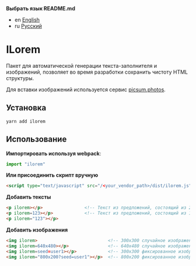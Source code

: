 __Выбрать язык README.md__

- en [English](README.md)
- ru [Русский](README-ru.md)


# ILorem

Пакет для автоматической генерации текста-заполнителя и изображений, позволяет
во время разработки сохранить чистоту HTML структуры.

Для вставки изображений используется сервис [picsum.photos](https://picsum.photos).


## Установка

`yarn add ilorem`


## Использование

__Импортировать используя webpack__:

```js
import "ilorem"
```

__Или присоединить скрипт вручную__

```html
<script type="text/javascript" src="/<your_vendor_path>/dist/ilorem.js"></script>
```

__Добавить тексты__

```html
<p ilorem></p>                <!-- Текст из предложений, состоящий из 2-100 случайных слов. -->
<p ilorem=123></p>            <!-- Текст из предложений, состоящий из 123 случайных слов. -->
<p ilorem="123"></p>
```

__Добавить изображения__

```html
<img ilorem>                           <!-- 300x300 случайное изображение. -->
<img ilorem=640x480></p>               <!-- 640x480 случайное изображение. -->
<img ilorem=seed=user1></p>            <!-- 300x300 фиксированное изображение, соответствующее идентификатору «user1». -->
<img ilorem="800x200?seed=user1"></p>  <!-- 800x200 фиксированное изображение, соответствующее идентификатору «user1». -->
```
